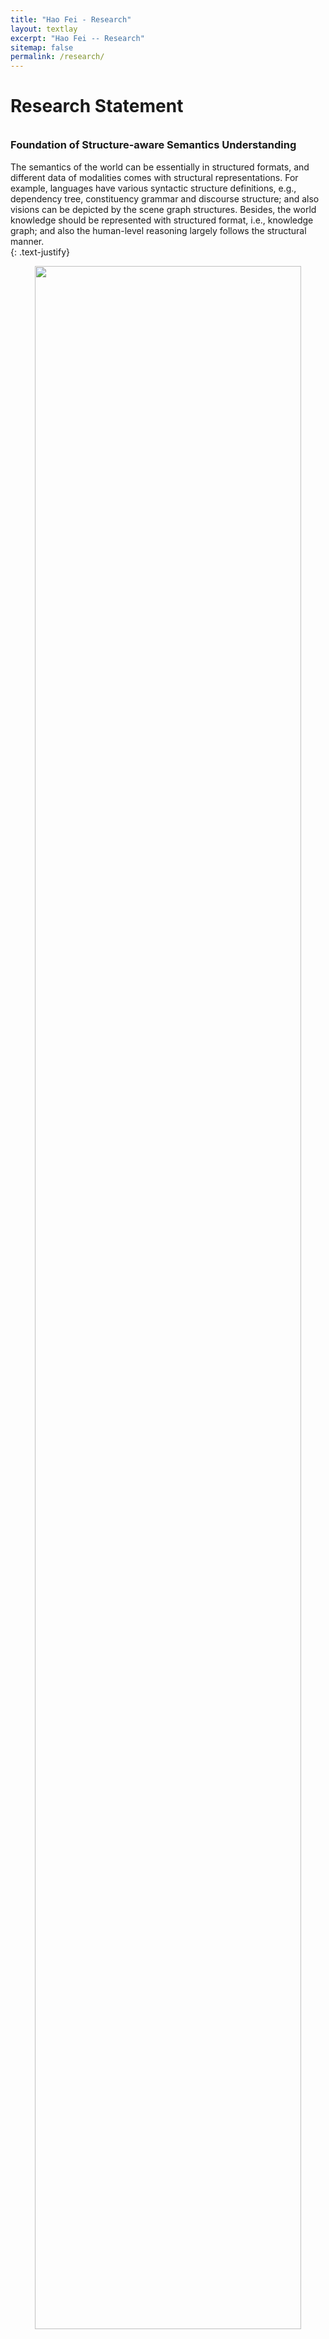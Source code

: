 ```yaml
---
title: "Hao Fei - Research"
layout: textlay
excerpt: "Hao Fei -- Research"
sitemap: false
permalink: /research/
---
```


# Research Statement
<div style="margin-top: 35px"></div>


### Foundation of Structure-aware Semantics Understanding

The semantics of the world can be essentially in structured formats, and different data of modalities comes with structural representations.
For example, languages have various syntactic structure definitions, e.g., dependency tree, constituency grammar and discourse structure;
and also visions can be depicted by the scene graph structures.
Besides, the world knowledge should be represented with structured format, i.e., knowledge graph; 
and also the human-level reasoning largely follows the structural manner.  
{: .text-justify}


<p align="center">
  <img src="{{ site.url }}{{ site.baseurl }}/images/respic/structure-examples.png" width="92%"/>
</p>



Thus, the essence of semantics understanding of languages, visions, etc., lies in the understanding of the intrinsic semantic structures, which motivates my research angle.
My research has been revolving around the perspective of structure awareness modeling, which specifies the idea of **`Structure-aware Intelligence Learning` (SAIL)**, 
that enhances the semantics understanding of varied modalities with the intrinsic data structure modeling.
{: .text-justify}




<div style="margin-top: 20px"></div>


### High-level Research Envision

My research scope covers the Natural Language Processing (NLP) and the intersection of NLP and Computer Vision (CV), i.e., Vision-Language Learning or Multimodal Machine Learning.
Starting with deep learning based semantics understanding, where I engage in structure-aware NLP and structure-aware MM,
I proactively integrate the SAIL idea into the language model (LM) for semantics understanding, i.e., structure-aware LM.
The recent rise and great triumph of LLM have reveal the great potential of leading to AGI via this path.
And the ultimate goal is thus to realize human-level AGI for universal modalities by modeling the semantic structures of the world.
To achieve the AGI goal via SAIL that aligns the most with human society, these targets also should and will be achieved, including 
efficacy, interpretability, robustness (generalizability), efficiency (scalability) and trustworthiness.
{: .text-justify}


![]({{ site.url }}{{ site.baseurl }}/images/respic/research-sum2.png){: style="width: 100%; float: center; margin: 0px"}








<div style="margin-top: 40px"></div>


### Research Specification


My research is sliced into the following blocks with selected publications [\[View complete publications\]]({{ site.url }}{{ site.baseurl }}/publications):




#### &#9654; A. Structure-aware NLP


- **Sentence-level Structural Modeling** 
  - Syntax Parsing, Grammar Induction, Semantic Parsing
  - Syntax-aided Semantic Role Labeling (SRL)
  - Structured Information Extraction (IE), e.g., Named Entity Recognition (NER), Relation Extraction and Event Extraction 
  - Syntax-aided Cross-lingual IE
  - Structured Sentiment Analysis, Syntax-aided Sentiment Analysis
  - Structure-guided Text Generation (Conditioned Text Generation, Machine Translation, Summarization)



- **Dialogue-level Structural Modeling** 
  - Conversation Discourse Structure Parsing
  - Conversational IE
  - Conversational SRL
  - Conversation Sentiment Analysis



- **Document-level Structural Modeling** 
  - Documental Discourse Structure Parsing
  - Documental IE
  - Documental Sentiment Analysis




#### &#9654; B. Structure-aware MM


- **Structure Parsing** 
  - Multimodal Grammar Induction
  - Text/Visual/Video Scene Graph (SG) parsing


- **Structure-based Multimodal Learning** 
  - Multimodal Sentiment Analysis
  - SG-aided Multimodal IE
  - SG-pivoted Multimodal Machine Translation
  - Image/Video Captioning, Cross-lingual Captioning
  - Text-Image/Video Retrieval
  - Vision-Language/Video Event Extraction (Situation Recognition, SRL)
  - Structured Dual Learning
  - Text-to-Image/Video Generation
  - Image/Video Synthesis




#### &#9654; C. Structure-aware LM



- **Langauge Modeling** 
  - Structure-aided Langauge Modeling
  - KG-enriched Langauge Modeling
  - Text-based Langauge Modeling
  - Multimodal Langauge Modeling
  - Universal Langauge Modeling



- **LM-empowered Efficacy Learning** 
  - Prompt Learning, Prompt Tuning
  - In-context Learning, Instruction Tuning
  - Commonsense Reasoning, Chain-of-thought Reasoning


- **LM Efficiency and Trustworthiness** 
  - LLM Evaluation, Boundary Probing
  - LLM Transfer Learning
  - LLM for Social Good


















